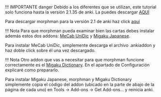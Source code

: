 !!! IMPORTANTE danger
    Debido a los diferentes que se utilizan, este tutorial solo funciona hasta la versión 2.1.35 de anki. La puedes descargar [AQUÍ](https://apps.ankiweb.net/downloads/archive/)

Para descargar morphman para la versión 2.1 de anki haz click [aquí](https://ankiweb.net/shared/info/900801631)

!!! Nota
    Para que morphman pueda examinar bien las cartas debes instalar además estos dos addons: [MeCab UniDic](https://github.com/ianki/MecabUnidic/releases/tag/v3.1.0) y [Migaku Japanese](https://ankiweb.net/shared/info/278530045).

Para instalar MeCab UniDic, simplemente descarga el archivo .ankiaddon y haz doble click sobre él una vez descargado.

!!! Nota
    Otro addon que vas a necesitar para que morphman funcione correctamente es el [Migaku Dictionary](https://ankiweb.net/shared/info/1655992655). En el apartado de Configuración explicaré como prepararlo.

Para instalar Migaku Japanese, morphman y Migaku Dictionary simplemente copia el código del addon (ubicado en la parte de abajo de la página de cada uno) en Tools -> Add-ons -> Get Add-ons... y reinicia anki.
